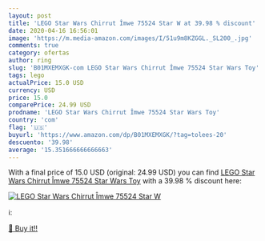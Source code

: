 ```yaml
---
layout: post
title: 'LEGO Star Wars Chirrut Îmwe 75524 Star W at 39.98 % discount'
date: 2020-04-16 16:56:01
image: 'https://m.media-amazon.com/images/I/51u9m8KZGGL._SL200_.jpg'
comments: true
category: ofertas
author: ring
slug: 'B01MXEMXGK-com LEGO Star Wars Chirrut Îmwe 75524 Star Wars Toy'
tags: lego
actualPrice: 15.0 USD
currency: USD
price: 15.0
comparePrice: 24.99 USD
prodname: 'LEGO Star Wars Chirrut Îmwe 75524 Star Wars Toy'
country: 'com'
flag: '🇺🇸'
buyurl: 'https://www.amazon.com/dp/B01MXEMXGK/?tag=tolees-20'
descuento: '39.98'
average: '15.351666666666663'
---
```


With a final price of 15.0 USD (original: 24.99 USD) you can find [LEGO Star Wars Chirrut Îmwe 75524 Star Wars Toy](https://www.amazon.com/dp/B01MXEMXGK/?tag=tolees-20) with a  39.98 % discount here:

[![LEGO Star Wars Chirrut Îmwe 75524 Star W](https://m.media-amazon.com/images/I/51u9m8KZGGL._SL200_.jpg)](https://www.amazon.com/dp/B01MXEMXGK/?tag=tolees-20)

ℹ️:


[🛒 Buy it!!](https://www.amazon.com/dp/B01MXEMXGK/?tag=tolees-20)
